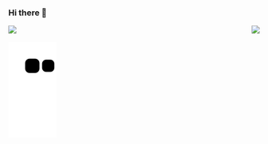 ### Hi there 👋

<div>
  <img height="180em" src="https://github-readme-stats.vercel.app/api?username=juniorcavicchioli&count_private=true&show_icons=true&theme=radical&bg_color=00000000"/>
  
  <img align="right" height="180em" src="https://github-readme-stats.vercel.app/api/top-langs/?username=juniorcavicchioli&count_private=true&theme=radical&bg_color=00000000&layout=compact&langs_count=10"/>
</div>

![Snake animation](https://github.com/juniorcavicchioli/juniorcavicchioli/blob/output/github-contribution-grid-snake.svg)
